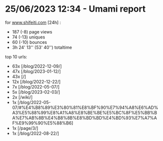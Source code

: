 # 25/06/2023 12:34 - Umami report
for www.shifeiti.com [24h] :

 - 187 (-8) page views
 - 74 (-13) uniques
 - 60 (-10) bounces
 - 3h 24' 13'' (53' 40'') totaltime


top 10 urls:
 - 63x [/blog/2022-12-09/]
 - 47x [/blog/2023-01-12/]
 - 43x [/]
 - 12x [/blog/2022-12-22/]
 - 7x [/blog/2022-05-07/]
 - 5x [/blog/2023-02-03/]
 - 2x [/wiki/]
 - 1x [/blog/2022-05-07/#%E4%B8%89%E3%80%81%E8%BF%90%E7%94%A8%E6%AD%A3%E5%88%99%E8%A1%A8%E8%BE%BE%E5%BC%8F%E5%BB%BA%E7%AB%8B%E4%B8%8B%E8%BD%BD%E4%BD%93%E7%A7%AF%E9%99%90%E5%88%B6]
 - 1x [/page/3/]
 - 1x [/blog/2022-08-22/]


